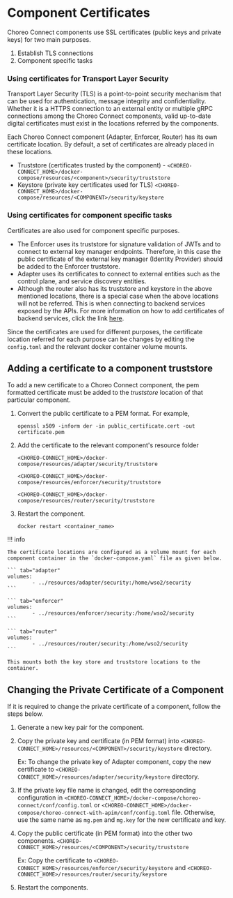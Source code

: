 # Component Certificates

Choreo Connect components use SSL certificates (public keys and private keys) for two main purposes.

1. Establish TLS connections
2. Component specific tasks

### Using certificates for Transport Layer Security

Transport Layer Security (TLS) is a point-to-point security mechanism that can be used for authentication, message integrity and confidentiality. Whether it is a HTTPS connection to an external entity or multiple gRPC connections among the Choreo Connect components, valid up-to-date digital certificates must exist in the locations referred by the components.

Each Choreo Connect component (Adapter, Enforcer, Router) has its own certificate location. By default, a set of certificates are already placed in these locations.

- Truststore (certificates trusted by the component) - `<CHOREO-CONNECT_HOME>/docker-compose/resources/<component>/security/truststore`
- Keystore (private key certificates used for TLS) `<CHOREO-CONNECT_HOME>/docker-compose/resources/<COMPONENT>/security/keystore`

### Using certificates for component specific tasks

Certificates are also used for component specific purposes.

- The Enforcer uses its truststore for signature validation of JWTs and to connect to external key manager endpoints. Therefore, in this case the public certificate of the external key manager (Identity Provider) should be added to the Enforcer truststore.
- Adapter uses its certificates to connect to external entities such as the control plane, and service discovery entities.
- Although the router also has its truststore and keystore in the above mentioned locations, there is a special case when the above locations will not be referred. This is when connecting to backend services exposed by the APIs. For more information on how to add certificates of backend services, click the link [here]({{base_path}}/deploy-and-publish/deploy-on-gateway/choreo-connect/security/backend-certificates).

Since the certificates are used for different purposes, the certificate location referred for each purpose can be changes by editing the `config.toml` and the relevant docker container volume mounts.

## Adding a certificate to a component truststore

To add a new certificate to a Choreo Connect component, the pem formatted certificate must be added to the *truststore* location of that particular component.

1.  Convert the public certificate to a PEM format. For example,

    `openssl x509 -inform der -in public_certificate.cert -out certificate.pem`

2.  Add the certificate to the relevant component's resource folder

    ``` tab="adapter"
    <CHOREO-CONNECT_HOME>/docker-compose/resources/adapter/security/truststore
    ```

    ``` tab="enforcer"
    <CHOREO-CONNECT_HOME>/docker-compose/resources/enforcer/security/truststore
    ```

    ``` tab="router"
    <CHOREO-CONNECT_HOME>/docker-compose/resources/router/security/truststore
    ```
        
3.  Restart the component.
   
    `docker restart <container_name>`
   

!!! info

    The certificate locations are configured as a volume mount for each component container in the `docker-compose.yaml` file as given below.

    ``` tab="adapter"
    volumes:
            - ../resources/adapter/security:/home/wso2/security
    ```

    ``` tab="enforcer"
    volumes:
            - ../resources/enforcer/security:/home/wso2/security
    ```

    ``` tab="router"
    volumes:
            - ../resources/router/security:/home/wso2/security
    ```

    This mounts both the key store and truststore locations to the container.


## Changing the Private Certificate of a Component
If it is required to change the private certificate of a component, follow the steps below.

1. Generate a new key pair for the component.
   
2. Copy the private key and certificate (in PEM format) into `<CHOREO-CONNECT_HOME>/resources/<COMPONENT>/security/keystore` directory.

    Ex: To change the private key of Adapter component, copy the new certificate to `<CHOREO-CONNECT_HOME>/resources/adapter/security/keystore` directory.

3. If the private key file name is changed, edit the corresponding configuration in `<CHOREO-CONNECT_HOME>/docker-compose/choreo-connect/conf/config.toml` or `<CHOREO-CONNECT_HOME>/docker-compose/choreo-connect-with-apim/conf/config.toml` file. Otherwise, use the same name as `mg.pem` and `mg.key` for the new certificate and key.

4. Copy the public certificate (in PEM format) into the other two components. `<CHOREO-CONNECT_HOME>/resources/<COMPONENT>/security/truststore`

    Ex: Copy the certificate to `<CHOREO-CONNECT_HOME>/resources/enforcer/security/keystore` and `<CHOREO-CONNECT_HOME>/resources/router/security/keystore`

5. Restart the components.
